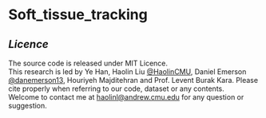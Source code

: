 # Soft_tissue_tracking

## _Licence_  
The source code is released under MIT Licence.  
This research is led by Ye Han, Haolin Liu [@HaolinCMU](https://github.com/HaolinCMU), Daniel Emerson [@danemerson13](https://github.com/danemerson13), Houriyeh Majditehran and Prof. Levent Burak Kara. 
Please cite properly when referring to our code, dataset or any contents.  
Welcome to contact me at haolinl@andrew.cmu.edu for any question or suggestion.
